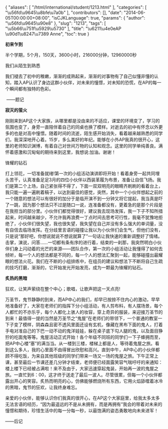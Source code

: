 {
    "aliases": [
        "/html/international/student/1213.html"
    ],
    "categories": [
        "\u56fd\u9645\u8bfe\u7a0b"
    ],
    "contributors": [],
    "date": "2014-06-05T00:00:00+08:00",
    "isCJKLanguage": true,
    "params": {
        "author": "\u56fd\u9645\u90e8"
    },
    "slug": "1213",
    "tags": [
        "\u5b66\u751f\u5929\u5730"
    ],
    "title": "\u6211\u4e0eAP           \u90d1\u8247\u7389 Anne",
    "toc": true
}

**初来乍到**




半个学期，5个月，150天，3600小时，216000分钟，12960000秒




我们从陌生到熟悉




我们褪去了初中的稚嫩，渐渐的成熟起来，渐渐的对事物有了自己似懂非懂的认知，踏入AP认识了身边这群小伙伴，对未来的憧憬，对未知的恐慌，在AP的每一个瞬间都有独特的色彩。




 ——题记




**寂灭的萤火**




刚刚来到AP这个大家族，从哪里都是没由来的不适应，课堂的环境变了，学习的氛围也变了，身旁一直陪伴着自己的同桌也换了模样。对逝去的初中有怀念以外更多的也是对高中憧憬。随着时间的流逝，陌生感开始消失，看着越来越熟悉的同学们，我深深地开心着。15岁，多么美好的年纪。能够在小外AP我真的很开心，这里的老师知识渊博，有着自己对世间万物的认知和观念。这里的同学单纯善良。满怀着感激和沉甸甸的期待来到这里，我想说:加油。谢谢！




锋耀的钻石




打上领花，一切准备就绪!第一次的小组活动演讲即将开始！看着身旁一起共同埋头苦干，认真准备足足3月的四位小伙伴以西装革履为布景，准备让自信飞扬。我们是第二个上场，自己紧张得不得了，下面一双双明亮的眼睛齐刷刷的看着台上，我只能一遍一遍刷着稿子，以达到最佳的感觉，突然，其中一个小伙伴想起之前的一个随意的想法可以有很好的加分于是临开演不到一分钟又将它提起，我当真是吓了一跳，因为那个想法只不过是随口一说，连准备都没有，更着急的是那个片段是在我担当的部分里。小伙伴们都觉得很好，建议我去现场发挥，我一下子不知所措起来，时间越来越少，不允许我再浪费一丁点时间去思考可行性，我毫不犹豫地拒绝了，小伙伴们很失望，我也很失望，我失望在自己并没有多么强大的单词量，没有自信去临场发挥。在分歧里言语的碰撞让我以为小伙伴们会生气，但他们没有，只是说“那好吧，你想说就说不想说就算了”一句话让我快速的重新调整好了情绪。击掌，演说，问答……一切都有条有序的进行着，结束的一刹那，我突然明白小伙伴们身上闪动着的光芒的来源——团队合作，第一次的小组活动让我懂得了如何去倾听，每一个人的想法都是不同的，每一个人的想法汇聚到一起，能够碰撞出最耀眼的想法火花。我们在不断的小组排练中，在组员的建议和想法下不断将自己生疏的技巧打磨，渐渐的，它开始发光开始发亮，成为一颗最为锋耀的钻石。




**炙热的黑暗**




狂欢，让笑声萦绕在整个中心；歌唱，让歌声把这一天点亮!




万圣节，鬼节静静的到来，而AP中心的我们，却早已按捺不住内心的激动，早早地准备好了，大家在老师们的指挥下分小组活动，有人剪布料，有人摆场景，每个人都忙的不亦乐乎，每个人都化上骇人的妆容，穿上奇异的服装，来迎接万圣节的到来！最值得一提的当然是万圣节之“鬼屋”在老师们的带领下，一个普通的教室一下子变了模样，阴森森且密不透风里面还设有玄机，像藏在黑布下面的鬼人，打着手电对准自己的下巴一动不动的鬼洋娃娃，躲在桌子底下勾人腿的鬼，以及面目狰狞的吃面鬼等等。鬼屋活动正式开始！各个年级不同班的同学们一下子蜂拥而至，把AP中心楼“塞”的满当当。从一楼到三楼，楼梯上都是人，等待着鬼屋之旅。看到这么多人，我的心里面不由得冒出欣慰和高兴。直到中午，AP中心的小伙伴都顾不得吃饭，为来自其他班级的同学们带来一场又一场的鬼屋之旅。下午正常上课，甚至最后一节课还差几分钟才结束，老师便已经面露笑容气喘吁吁的来通知：楼上楼下已经被占满啦！来不及由于，大家迅速穿起鬼装，开始再一波的鬼屋之旅。一直忙到6：00，这才终于送走了最后一波人。尽管很累，但每一个小伙伴都露出开心的笑容。炙热而明亮的心，仿佛能够燃烧所有东西，它用火焰舔噬着冰冷的黑暗，鬼节的狂欢，让我终身难忘。




亲爱的小伙伴，能够认识你们我真的很开心，在AP这个大家庭里，给我太多太多无法言语的经历，“因为最遥远的不是从未拥有，而是再拥有”我会的带着对未来的憧憬和期待，珍惜生活中的每一分每一秒，以最饱满的姿态勇敢地向未来进军！




——后记


